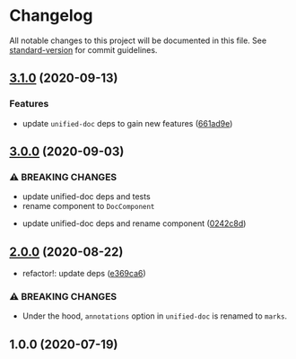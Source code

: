 # Changelog

All notable changes to this project will be documented in this file. See [standard-version](https://github.com/conventional-changelog/standard-version) for commit guidelines.

## [3.1.0](https://github.com/unified-doc/unified-doc-react/compare/v3.0.0...v3.1.0) (2020-09-13)


### Features

* update `unified-doc` deps to gain new features ([661ad9e](https://github.com/unified-doc/unified-doc-react/commit/661ad9ef6f1fa2ce5d50320db67fa296e2dfcb76))

## [3.0.0](https://github.com/unified-doc/unified-doc-react/compare/v2.0.0...v3.0.0) (2020-09-03)


### ⚠ BREAKING CHANGES

- update unified-doc deps and tests
- rename component to `DocComponent`

* update unified-doc deps and rename component ([0242c8d](https://github.com/unified-doc/unified-doc-react/commit/0242c8d4ed6cc9e17fb73cc863bfdff8d92173e8))

## [2.0.0](https://github.com/unified-doc/unified-doc-react/compare/v1.0.0...v2.0.0) (2020-08-22)


- refactor!: update deps ([e369ca6](https://github.com/unified-doc/unified-doc-react/commit/e369ca63c5b95519cffb4d7172456504d4230005))


### ⚠ BREAKING CHANGES

- Under the hood, `annotations` option in `unified-doc` is renamed to `marks`.

## 1.0.0 (2020-07-19)
